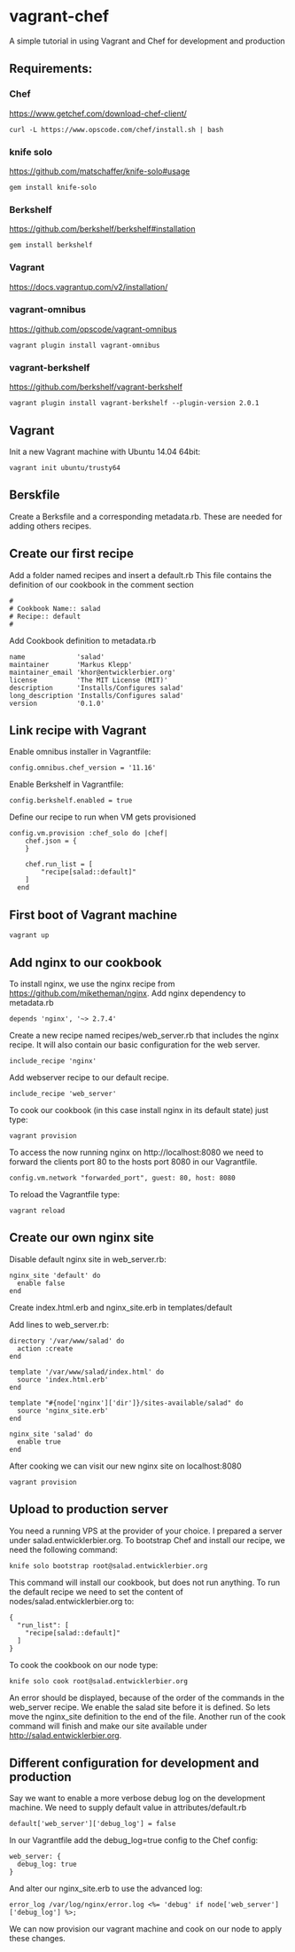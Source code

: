 vagrant-chef
============

A simple tutorial in using Vagrant and Chef for development and production

## Requirements:

### Chef
https://www.getchef.com/download-chef-client/
```
curl -L https://www.opscode.com/chef/install.sh | bash
```

### knife solo
https://github.com/matschaffer/knife-solo#usage
```
gem install knife-solo
```

### Berkshelf
https://github.com/berkshelf/berkshelf#installation
```
gem install berkshelf
```

### Vagrant
https://docs.vagrantup.com/v2/installation/

### vagrant-omnibus
https://github.com/opscode/vagrant-omnibus
```
vagrant plugin install vagrant-omnibus
```

### vagrant-berkshelf
https://github.com/berkshelf/vagrant-berkshelf
```
vagrant plugin install vagrant-berkshelf --plugin-version 2.0.1
```

## Vagrant

Init a new Vagrant machine with Ubuntu 14.04 64bit:
```
vagrant init ubuntu/trusty64
```

## Berskfile

Create a Berksfile and a corresponding metadata.rb.
These are needed for adding others recipes.

## Create our first recipe

Add a folder named recipes and insert a default.rb
This file contains the definition of our cookbook in the comment section
```
#
# Cookbook Name:: salad
# Recipe:: default
#
```

Add Cookbook definition to metadata.rb
```
name             'salad'
maintainer       'Markus Klepp'
maintainer_email 'khor@entwicklerbier.org'
license          'The MIT License (MIT)'
description      'Installs/Configures salad'
long_description 'Installs/Configures salad'
version          '0.1.0'
```

## Link recipe with Vagrant

Enable omnibus installer in Vagrantfile:
```
config.omnibus.chef_version = '11.16'
```

Enable Berkshelf in Vagrantfile:
```
config.berkshelf.enabled = true
```

Define our recipe to run when VM gets provisioned
```
config.vm.provision :chef_solo do |chef|
    chef.json = {
    }

    chef.run_list = [
        "recipe[salad::default]"
    ]
  end
```

## First boot of Vagrant machine
```
vagrant up
```

## Add nginx to our cookbook

To install nginx, we use the nginx recipe from https://github.com/miketheman/nginx.
Add nginx dependency to metadata.rb  
```
depends 'nginx', '~> 2.7.4'
```

Create a new recipe named recipes/web_server.rb that includes the nginx recipe. It will also contain our basic configuration for the web server.
```
include_recipe 'nginx'
```

Add webserver recipe to our default recipe.
```
include_recipe 'web_server'
```

To cook our cookbook (in this case install nginx in its default state) just type:
```
vagrant provision
```

To access the now running nginx on http://localhost:8080 we need to forward the clients port 80 to the hosts port 8080 in our Vagrantfile.
```
config.vm.network "forwarded_port", guest: 80, host: 8080

```
To reload the Vagrantfile type:
```
vagrant reload
```

## Create our own nginx site

Disable default nginx site in web_server.rb:
```
nginx_site 'default' do
  enable false
end
```

Create index.html.erb and nginx_site.erb in templates/default

Add lines to web_server.rb:
```
directory '/var/www/salad' do
  action :create
end

template '/var/www/salad/index.html' do
  source 'index.html.erb'
end

template "#{node['nginx']['dir']}/sites-available/salad" do
  source 'nginx_site.erb'
end

nginx_site 'salad' do
  enable true
end
```

After cooking we can visit our new nginx site on localhost:8080
```
vagrant provision
```

## Upload to production server

You need a running VPS at the provider of your choice. I prepared a server under salad.entwicklerbier.org.
To bootstrap Chef and install our recipe, we need the following command:

```
knife solo bootstrap root@salad.entwicklerbier.org
```

This command will install our cookbook, but does not run anything. To run the default recipe we need to set the content of nodes/salad.entwicklerbier.org to:
```
{
  "run_list": [
    "recipe[salad::default]"
  ]
}
```

To cook the cookbook on our node type:
```
knife solo cook root@salad.entwicklerbier.org
```

An error should be displayed, because of the order of the commands in the web_server recipe. We enable the salad site before it is defined. So lets move the nginx_site definition to the end of the file.
Another run of the cook command will finish and make our site available under http://salad.entwicklerbier.org.

## Different configuration for development and production

Say we want to enable a more verbose debug log on the development machine.
We need to supply default value in attributes/default.rb
```
default['web_server']['debug_log'] = false

```

In our Vagrantfile add the debug_log=true config to the Chef config:
```
web_server: {
  debug_log: true
}
```

And alter our nginx_site.erb to use the advanced log:
```
error_log /var/log/nginx/error.log <%= 'debug' if node['web_server']['debug_log'] %>;
```

We can now provision our vagrant machine and cook on our node to apply these changes.
